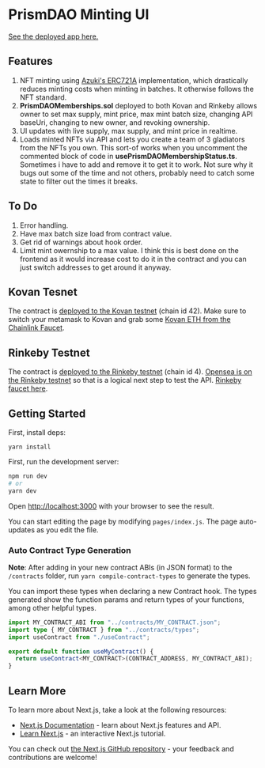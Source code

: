 # PrismDAO Minting UI

[See the deployed app here.](https://greed-games-ui.vercel.app/)

## Features

1. NFT minting using [Azuki's ERC721A](https://www.azuki.com/erc721a) implementation, which drastically reduces minting costs when minting in batches. It otherwise follows the NFT standard.
2. **PrismDAOMemberships.sol** deployed to both Kovan and Rinkeby allows owner to set max supply, mint price, max mint batch size, changing API baseUri, changing to new owner, and revoking ownership.
3. UI updates with live supply, max supply, and mint price in realtime.
4. Loads minted NFTs via API and lets you create a team of 3 gladiators from the NFTs you own. This sort-of works when you uncomment the commented block of code in **usePrismDAOMembershipStatus.ts**. Sometimes i have to add and remove it to get it to work. Not sure why it bugs out some of the time and not others, probably need to catch some state to filter out the times it breaks.

## To Do

1. Error handling.
2. Have max batch size load from contract value.
3. Get rid of warnings about hook order.
4. Limit mint owernship to a max value. I think this is best done on the frontend as it would increase cost to do it in the contract and you can just switch addresses to get around it anyway.

## Kovan Tesnet

The contract is [deployed to the Kovan testnet](https://kovan.etherscan.io/token/0xb0178CAe4d95E9A85aAd5cb40d6C4bcC4a0E741c) (chain id 42). Make sure to switch your metamask to Kovan and grab some [Kovan ETH from the Chainlink Faucet](https://faucets.chain.link/).

## Rinkeby Testnet

The contract is [deployed to the Rinkeby testnet](https://rinkeby.etherscan.io/token/0xb0178CAe4d95E9A85aAd5cb40d6C4bcC4a0E741c) (chain id 4). [Opensea is on the Rinkeby testnet](https://docs.opensea.io/reference/rinkeby-api-overview) so that is a logical next step to test the API. [Rinkeby faucet here](https://faucets.chain.link/rinkeby).

## Getting Started

First, install deps:

```yarn install```

First, run the development server:

```bash
npm run dev
# or
yarn dev
```

Open [http://localhost:3000](http://localhost:3000) with your browser to see the result.

You can start editing the page by modifying `pages/index.js`. The page auto-updates as you edit the file.

### Auto Contract Type Generation

**Note**: After adding in your new contract ABIs (in JSON format) to the `/contracts` folder, run `yarn compile-contract-types` to generate the types.

You can import these types when declaring a new Contract hook. The types generated show the function params and return types of your functions, among other helpful types. 

```ts
import MY_CONTRACT_ABI from "../contracts/MY_CONTRACT.json";
import type { MY_CONTRACT } from "../contracts/types";
import useContract from "./useContract";

export default function useMyContract() {
  return useContract<MY_CONTRACT>(CONTRACT_ADDRESS, MY_CONTRACT_ABI);
}
```

## Learn More

To learn more about Next.js, take a look at the following resources:

- [Next.js Documentation](https://nextjs.org/docs) - learn about Next.js features and API.
- [Learn Next.js](https://nextjs.org/learn) - an interactive Next.js tutorial.

You can check out [the Next.js GitHub repository](https://github.com/vercel/next.js/) - your feedback and contributions are welcome!